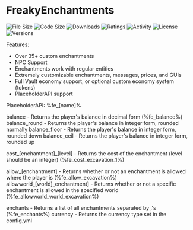 # FreakyEnchantments
![File Size](https://img.shields.io/spiget/download-size/64154.svg?colorB=aa0000&label=File%20Size&style=flat-square) ![Code Size](https://img.shields.io/github/languages/code-size/msws/FreakyEnchants.svg?label=Code%20Size&style=flat-square) ![Downloads](https://img.shields.io/spiget/downloads/64154.svg?colorB=33ff33&label=Downloads&style=flat-square) ![Ratings](https://img.shields.io/spiget/rating/64154.svg?colorB=008800&label=Ratings&style=flat-square) ![Activity](https://img.shields.io/github/commit-activity/y/msws/FreakyEnchants.svg?label=Activity&colorB=FFA500&style=popout-square) ![License](https://img.shields.io/github/license/msws/FreakyEnchants.svg?label=License&style=popout-square) ![Versions](https://img.shields.io/spiget/tested-versions/64154.svg?colorB=800080&label=Versions&style=popout-square)

Features:
  * Over 35+ custom enchantments
  * NPC Support
  * Enchantments work with regular entities
  * Extremely customizable enchantments, messages, prices, and GUIs
  * Full Vault economy support, or optional custom economy system (tokens)
  * PlaceholderAPI support
  
PlaceholderAPI:
%fe_[name]%

balance - Returns the player's balance in decimal form (%fe_balance%)
balance_round - Returns the player's balance in integer form, rounded normally
balance_floor - Returns the player's balance in integer form, rounded down
balance_ceil - Returns the player's balance in integer form, rounded up

cost_[enchantment]_[level] - Returns the cost of the enchantment (level should be an integer) (%fe_cost_excavation_1%)

allow_[enchantment] - Returns whether or not an enchantment is allowed where the player is (%fe_allow_excavation%)
allowworld_[world]_enchantment] - Returns whether or not a specific enchantment is allowed in the specified world (%fe_allowworld_world_excavation%)

enchants - Returns a list of all enchantments separated by ,'s (%fe_enchants%)
currency - Returns the currency type set in the config.yml